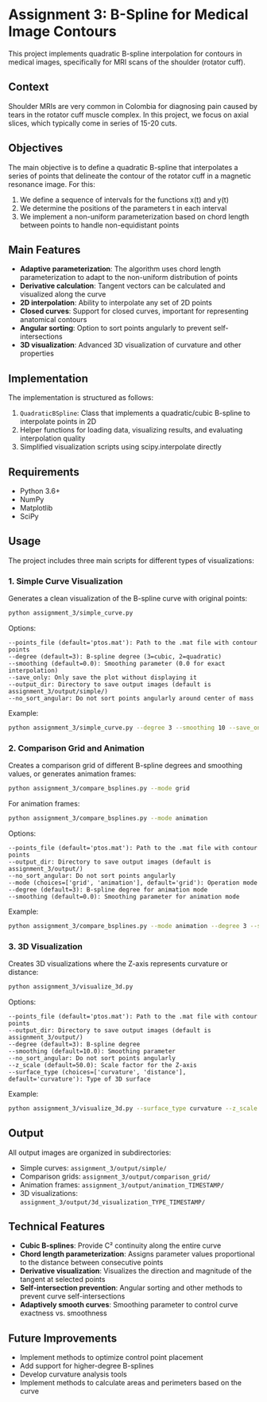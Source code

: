 # Assignment 3: B-Spline for Medical Image Contours

This project implements quadratic B-spline interpolation for contours in medical images, specifically for MRI scans of the shoulder (rotator cuff).

## Context

Shoulder MRIs are very common in Colombia for diagnosing pain caused by tears in the rotator cuff muscle complex. In this project, we focus on axial slices, which typically come in series of 15-20 cuts.

## Objectives

The main objective is to define a quadratic B-spline that interpolates a series of points that delineate the contour of the rotator cuff in a magnetic resonance image. For this:

1. We define a sequence of intervals for the functions x(t) and y(t)
2. We determine the positions of the parameters t in each interval
3. We implement a non-uniform parameterization based on chord length between points to handle non-equidistant points

## Main Features

- **Adaptive parameterization**: The algorithm uses chord length parameterization to adapt to the non-uniform distribution of points
- **Derivative calculation**: Tangent vectors can be calculated and visualized along the curve
- **2D interpolation**: Ability to interpolate any set of 2D points
- **Closed curves**: Support for closed curves, important for representing anatomical contours
- **Angular sorting**: Option to sort points angularly to prevent self-intersections
- **3D visualization**: Advanced 3D visualization of curvature and other properties

## Implementation

The implementation is structured as follows:

1. `QuadraticBSpline`: Class that implements a quadratic/cubic B-spline to interpolate points in 2D
2. Helper functions for loading data, visualizing results, and evaluating interpolation quality
3. Simplified visualization scripts using scipy.interpolate directly

## Requirements

- Python 3.6+
- NumPy
- Matplotlib
- SciPy

## Usage

The project includes three main scripts for different types of visualizations:

### 1. Simple Curve Visualization

Generates a clean visualization of the B-spline curve with original points:

```bash
python assignment_3/simple_curve.py
```

Options:
```
--points_file (default='ptos.mat'): Path to the .mat file with contour points
--degree (default=3): B-spline degree (3=cubic, 2=quadratic)
--smoothing (default=0.0): Smoothing parameter (0.0 for exact interpolation)
--save_only: Only save the plot without displaying it
--output_dir: Directory to save output images (default is assignment_3/output/simple/)
--no_sort_angular: Do not sort points angularly around center of mass
```

Example:
```bash
python assignment_3/simple_curve.py --degree 3 --smoothing 10 --save_only
```

### 2. Comparison Grid and Animation

Creates a comparison grid of different B-spline degrees and smoothing values, or generates animation frames:

```bash
python assignment_3/compare_bsplines.py --mode grid
```

For animation frames:
```bash
python assignment_3/compare_bsplines.py --mode animation
```

Options:
```
--points_file (default='ptos.mat'): Path to the .mat file with contour points
--output_dir: Directory to save output images (default is assignment_3/output/)
--no_sort_angular: Do not sort points angularly
--mode (choices=['grid', 'animation'], default='grid'): Operation mode
--degree (default=3): B-spline degree for animation mode
--smoothing (default=0.0): Smoothing parameter for animation mode
```

Example:
```bash
python assignment_3/compare_bsplines.py --mode animation --degree 3 --smoothing 20
```

### 3. 3D Visualization

Creates 3D visualizations where the Z-axis represents curvature or distance:

```bash
python assignment_3/visualize_3d.py
```

Options:
```
--points_file (default='ptos.mat'): Path to the .mat file with contour points
--output_dir: Directory to save output images (default is assignment_3/output/)
--degree (default=3): B-spline degree
--smoothing (default=10.0): Smoothing parameter
--no_sort_angular: Do not sort points angularly
--z_scale (default=50.0): Scale factor for the Z-axis
--surface_type (choices=['curvature', 'distance'], default='curvature'): Type of 3D surface
```

Example:
```bash
python assignment_3/visualize_3d.py --surface_type curvature --z_scale 50 --smoothing 10
```

## Output

All output images are organized in subdirectories:
- Simple curves: `assignment_3/output/simple/`
- Comparison grids: `assignment_3/output/comparison_grid/`
- Animation frames: `assignment_3/output/animation_TIMESTAMP/`
- 3D visualizations: `assignment_3/output/3d_visualization_TYPE_TIMESTAMP/`

## Technical Features

- **Cubic B-splines**: Provide C² continuity along the entire curve
- **Chord length parameterization**: Assigns parameter values proportional to the distance between consecutive points
- **Derivative visualization**: Visualizes the direction and magnitude of the tangent at selected points
- **Self-intersection prevention**: Angular sorting and other methods to prevent curve self-intersections
- **Adaptively smooth curves**: Smoothing parameter to control curve exactness vs. smoothness

## Future Improvements

- Implement methods to optimize control point placement
- Add support for higher-degree B-splines
- Develop curvature analysis tools
- Implement methods to calculate areas and perimeters based on the curve 